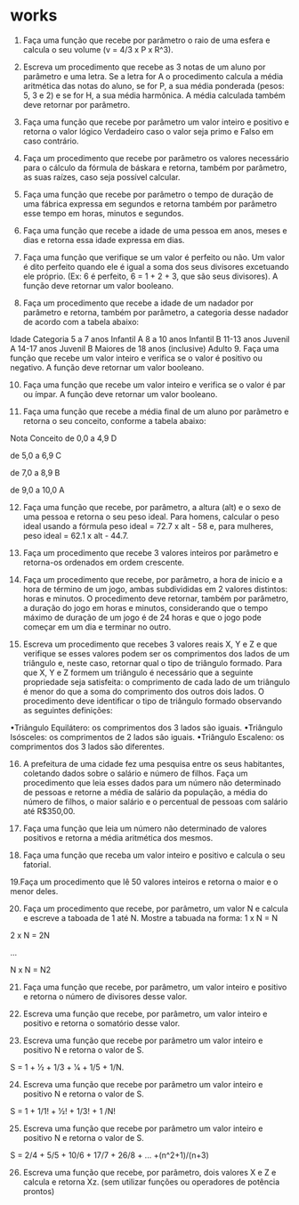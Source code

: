 # works

1. Faça uma função que recebe por parâmetro o raio de uma esfera e calcula o seu volume (v = 4/3 x P x R^3).

2. Escreva um procedimento que recebe as 3 notas de um aluno por parâmetro e uma letra. Se a letra for A o procedimento calcula a média aritmética das notas do aluno, se for P, a sua média ponderada (pesos: 5, 3 e 2) e se for H, a sua média harmônica. A média calculada também deve retornar por parâmetro.

3. Faça uma função que recebe por parâmetro um valor inteiro e positivo e retorna o valor lógico Verdadeiro caso o valor seja primo e Falso em caso contrário.

4. Faça um procedimento que recebe por parâmetro os valores necessário para o cálculo da fórmula de báskara e retorna, também por parâmetro, as suas raízes, caso seja possível calcular.

5. Faça uma função que recebe por parâmetro o tempo de duração de uma fábrica expressa em segundos e retorna também por parâmetro esse tempo em horas, minutos e segundos. 

6. Faça uma função que recebe a idade de uma pessoa em anos, meses e dias e retorna essa idade expressa em dias.

7. Faça uma função que verifique se um valor é perfeito ou não. Um valor é dito perfeito quando ele é igual a soma dos seus divisores excetuando ele próprio. (Ex: 6 é perfeito, 6 = 1 + 2 + 3, que são seus divisores). A função deve retornar um valor booleano. 

8. Faça um procedimento que recebe a idade de um nadador por parâmetro e retorna, também por parâmetro, a categoria desse nadador de acordo com a tabela abaixo:

Idade                          Categoria
5 a 7 anos                     Infantil A
8 a 10 anos                    Infantil B
11-13 anos                     Juvenil A
14-17 anos                     Juvenil B
Maiores de 18 anos (inclusive) Adulto
9. Faça uma função que recebe um valor inteiro e verifica se o valor é positivo ou negativo. A função deve retornar um valor booleano.

10. Faça uma função que recebe um valor inteiro e verifica se o valor é par ou ímpar. A função deve retornar um valor booleano.

11. Faça uma função que recebe a média final de um aluno por parãmetro e retorna o seu conceito, conforme a tabela abaixo:

Nota             Conceito
de 0,0 a 4,9     D

de 5,0 a 6,9     C

de 7,0 a 8,9     B

de 9,0 a 10,0    A

12. Faça uma função que recebe, por parâmetro, a altura (alt) e o sexo de uma pessoa e retorna o seu peso ideal. Para homens, calcular o peso ideal usando a fórmula peso ideal = 72.7 x alt - 58 e, para mulheres, peso ideal = 62.1 x alt - 44.7.

13. Faça um procedimento que recebe 3 valores inteiros por parâmetro e retorna-os ordenados em ordem crescente. 

14. Faça um procedimento que recebe, por parâmetro, a hora de inicio e a hora de término de um jogo, ambas subdivididas em 2 valores distintos: horas e minutos. O procedimento deve retornar, também por parâmetro, a duração do jogo em horas e minutos, considerando que o tempo máximo de duração de um jogo é de 24 horas e que o jogo pode começar em um dia e terminar no outro.

15. Escreva um procedimento que recebes 3 valores reais X, Y e Z e que verifique se esses valores podem ser os comprimentos dos lados de um triângulo e, neste caso, retornar qual o tipo de triângulo formado. Para que X, Y e Z formem um triângulo é necessário que a seguinte propriedade seja satisfeita: o comprimento de cada lado de um triângulo é menor do que a soma do comprimento dos outros dois lados. O procedimento deve identificar o tipo de triângulo formado observando as seguintes definições:

•Triângulo Equilátero: os comprimentos dos 3 lados são iguais.
•Triângulo Isósceles: os comprimentos de 2 lados são iguais.
•Triângulo Escaleno: os comprimentos dos 3 lados são diferentes.

16. A prefeitura de uma cidade fez uma pesquisa entre os seus habitantes, coletando dados sobre o salário e número de filhos. Faça um procedimento que leia esses dados para um número não determinado de pessoas e retorne a média de salário da população, a média do número de filhos, o maior salário e o percentual de pessoas com salário até R$350,00.

17. Faça uma função que leia um número não determinado de valores positivos e retorna a média aritmética dos mesmos.

18. Faça uma função que receba um valor inteiro e positivo e calcula o seu fatorial.

19.Faça um procedimento que lê 50 valores inteiros e retorna o maior e o menor deles.

20. Faça um procedimento que recebe, por parâmetro, um valor N e calcula e escreve a taboada de 1 até N. Mostre a tabuada na forma:
1 x N = N

2 x N = 2N

...

N x N = N2

21. Faça uma função que recebe, por parâmetro, um valor inteiro e positivo e retorna o número de divisores desse valor.

22. Escreva uma função que recebe, por parâmetro, um valor inteiro e positivo e retorna o somatório desse valor.

23. Escreva uma função que recebe por parâmetro um valor inteiro e positivo N e retorna o valor de S.

S = 1 + 1⁄2 + 1/3 + 1⁄4 + 1/5 + 1/N.

24. Escreva uma função que recebe por parâmetro um valor inteiro e positivo N e retorna o valor de S.

S = 1 + 1/1! + 1⁄2! + 1/3! + 1 /N!

25. Escreva uma função que recebe por parâmetro um valor inteiro e positivo N e retorna o valor de S.

S = 2/4 + 5/5 + 10/6 + 17/7 + 26/8 + ... +(n^2+1)/(n+3)

26. Escreva uma função que recebe, por parâmetro, dois valores X e Z e calcula e retorna Xz. (sem utilizar funções ou operadores de potência prontos)
